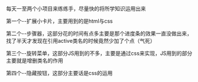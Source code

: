 每天一至两个小项目来练练手，尽量快的将所学知识运用出来

第一个--扩展小卡片，主要用到的是html与css

第二个--步骤器，这部分花的时间有点多主要是那个进度条的效果一直没做出来，找了半天才发现在引用active类名的时候竟然少加了个点（气死）

第三个--旋转菜单，这部分JS用到的不多，主要是通过css来实现，JS用到的部分主要就是增删类名的作用

第四个--隐藏按钮，这部分主要话是css的运用